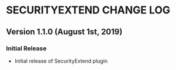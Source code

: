 # SECURITYEXTEND CHANGE LOG

## Version 1.1.0 (August 1st, 2019)

### Initial Release

- Initial release of SecurityExtend plugin
